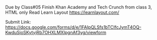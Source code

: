 Due by Class#05
Finish Khan Academy and Tech Crunch from class 3, HTML only
Read Learn Layout
https://learnlayout.com/

Submit Link:
https://docs.google.com/forms/d/e/1FAIpQLSfs1bTCIfcJymT4OQ-KwduSjoSKytyjRb7OHXLMXlpgnAf3yg/viewform
